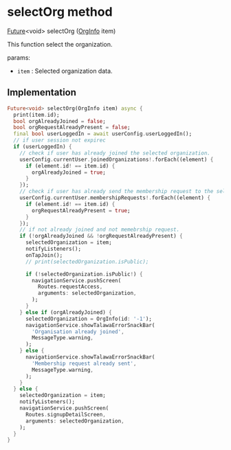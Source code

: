 


# selectOrg method








[Future](https://api.flutter.dev/flutter/dart-async/Future-class.html)&lt;void> selectOrg
([OrgInfo](../../models_organization_org_info/OrgInfo-class.md) item)





<p>This function select the organization.</p>
<p>params:</p>
<ul>
<li><code>item</code> : Selected organization data.</li>
</ul>



## Implementation

```dart
Future<void> selectOrg(OrgInfo item) async {
  print(item.id);
  bool orgAlreadyJoined = false;
  bool orgRequestAlreadyPresent = false;
  final bool userLoggedIn = await userConfig.userLoggedIn();
  // if user session not expirec
  if (userLoggedIn) {
    // check if user has already joined the selected organization.
    userConfig.currentUser.joinedOrganizations!.forEach((element) {
      if (element.id! == item.id) {
        orgAlreadyJoined = true;
      }
    });
    // check if user has already send the membership request to the selected organization.
    userConfig.currentUser.membershipRequests!.forEach((element) {
      if (element.id! == item.id) {
        orgRequestAlreadyPresent = true;
      }
    });
    // if not already joined and not memebrship request.
    if (!orgAlreadyJoined && !orgRequestAlreadyPresent) {
      selectedOrganization = item;
      notifyListeners();
      onTapJoin();
      // print(selectedOrganization.isPublic);

      if (!selectedOrganization.isPublic!) {
        navigationService.pushScreen(
          Routes.requestAccess,
          arguments: selectedOrganization,
        );
      }
    } else if (orgAlreadyJoined) {
      selectedOrganization = OrgInfo(id: '-1');
      navigationService.showTalawaErrorSnackBar(
        'Organisation already joined',
        MessageType.warning,
      );
    } else {
      navigationService.showTalawaErrorSnackBar(
        'Membership request already sent',
        MessageType.warning,
      );
    }
  } else {
    selectedOrganization = item;
    notifyListeners();
    navigationService.pushScreen(
      Routes.signupDetailScreen,
      arguments: selectedOrganization,
    );
  }
}
```







